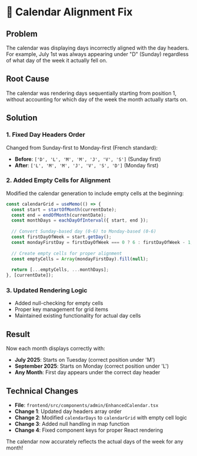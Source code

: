 # 📅 Calendar Alignment Fix

## Problem
The calendar was displaying days incorrectly aligned with the day headers. For example, July 1st was always appearing under "D" (Sunday) regardless of what day of the week it actually fell on.

## Root Cause
The calendar was rendering days sequentially starting from position 1, without accounting for which day of the week the month actually starts on.

## Solution

### 1. Fixed Day Headers Order
Changed from Sunday-first to Monday-first (French standard):
- **Before**: `['D', 'L', 'M', 'M', 'J', 'V', 'S']` (Sunday first)
- **After**: `['L', 'M', 'M', 'J', 'V', 'S', 'D']` (Monday first)

### 2. Added Empty Cells for Alignment
Modified the calendar generation to include empty cells at the beginning:

```typescript
const calendarGrid = useMemo(() => {
  const start = startOfMonth(currentDate);
  const end = endOfMonth(currentDate);
  const monthDays = eachDayOfInterval({ start, end });
  
  // Convert Sunday-based day (0-6) to Monday-based (0-6)
  const firstDayOfWeek = start.getDay();
  const mondayFirstDay = firstDayOfWeek === 0 ? 6 : firstDayOfWeek - 1;
  
  // Create empty cells for proper alignment
  const emptyCells = Array(mondayFirstDay).fill(null);
  
  return [...emptyCells, ...monthDays];
}, [currentDate]);
```

### 3. Updated Rendering Logic
- Added null-checking for empty cells
- Proper key management for grid items
- Maintained existing functionality for actual day cells

## Result
Now each month displays correctly with:
- **July 2025**: Starts on Tuesday (correct position under 'M')
- **September 2025**: Starts on Monday (correct position under 'L')
- **Any Month**: First day appears under the correct day header

## Technical Changes
- **File**: `frontend/src/components/admin/EnhancedCalendar.tsx`
- **Change 1**: Updated day headers array order
- **Change 2**: Modified `calendarDays` to `calendarGrid` with empty cell logic
- **Change 3**: Added null handling in map function
- **Change 4**: Fixed component keys for proper React rendering

The calendar now accurately reflects the actual days of the week for any month! 
